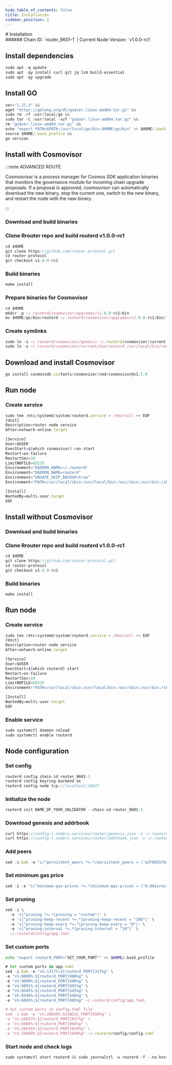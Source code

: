 ```yaml
---
hide_table_of_contents: false
title: Installation
sidebar_position: 2
---
```


<div class="h1-with-icon icon-router">
# Installation
</div>
###### Chain ID: `router_9601-1` | Current Node Version: `v1.0.0-rc1`

## Install dependencies

```js
sudo apt -q update
sudo apt -qy install curl git jq lz4 build-essential
sudo apt -qy upgrade
```

## Install GO
```js
ver="1.21.3" &&
wget "https://golang.org/dl/go$ver.linux-amd64.tar.gz" &&
sudo rm -rf /usr/local/go &&
sudo tar -C /usr/local -xzf "go$ver.linux-amd64.tar.gz" &&
rm "go$ver.linux-amd64.tar.gz" &&
echo "export PATH=$PATH:/usr/local/go/bin:$HOME/go/bin" >> $HOME/.bash_profile &&
source $HOME/.bash_profile &&
go version
```

## Install with Cosmovisor
:::note ADVANCED ROUTE

Cosmosvisor is a process manager for Cosmos SDK application binaries that monitors the governance module for incoming chain upgrade proposals. If a proposal is approved, cosmosvisor can automatically download the new binary, stop the current one, switch to the new binary, and restart the node with the new binary.

:::
### Download and build binaries
### Clone Rrouter repo and build routerd v1.0.0-rc1
```js
cd $HOME
git clone https://github.com/router-protocol.git
cd router-protocol
git checkout v1.0.0-rc1
```

### Build binaries
```js
make install
```
### Prepare binaries for Cosmovisor
```js
cd $HOME
mkdir -p ~/.routerd/cosmovisor/upgrades/v1.0.0-rc1/bin
mv $HOME/go/bin/routerd ~/.routerd/cosmovisor/upgrades/v1.0.0-rc1/bin/
```

### Create symlinks
```js
sudo ln -s ~/.routerd/cosmovisor/genesis ~/.routerd/cosmovisor/current -f
sudo ln -s ~/.routerd/cosmovisor/current/bin/routerd /usr/local/bin/routerd -f
```

## Download and install Cosmovisor
```js
go install cosmossdk.io/tools/cosmovisor/cmd/cosmovisor@v1.5.0
```

## Run node
### Create service
```js
sudo tee /etc/systemd/system/routerd.service > /dev/null << EOF
[Unit]
Description=router node service
After=network-online.target

[Service]
User=$USER
ExecStart=$(which cosmovisor) run start
Restart=on-failure
RestartSec=10
LimitNOFILE=65535
Environment="DAEMON_HOME=~/.routerd"
Environment="DAEMON_NAME=routerd"
Environment="UNSAFE_SKIP_BACKUP=true"
Environment="PATH=/usr/local/sbin:/usr/local/bin:/usr/sbin:/usr/bin:/sbin:/bin:/usr/games:/usr/local/games:/snap/bin:~/.routerd/cosmovisor/current/bin"

[Install]
WantedBy=multi-user.target
EOF
```

## Install without Cosmovisor

### Download and build binaries
### Clone Rrouter repo and build routerd v1.0.0-rc1
```js
cd $HOME
git clone https://github.com/router-protocol.git
cd router-protocol
git checkout v1.0.0-rc1
```

### Build binaries
```js
make install
```

## Run node
### Create service
```js
sudo tee /etc/systemd/system/routerd.service > /dev/null << EOF
[Unit]
Description=router node service
After=network-online.target

[Service]
User=$USER
ExecStart=$(which routerd) start
Restart=on-failure
RestartSec=10
LimitNOFILE=65535
Environment="PATH=/usr/local/sbin:/usr/local/bin:/usr/sbin:/usr/bin:/sbin:/bin:/usr/games:/usr/local/games:/snap/bin"

[Install]
WantedBy=multi-user.target
EOF
```

### Enable service
```js
sudo systemctl daemon-reload
sudo systemctl enable routerd
```

## Node configuration
### Set config
```js
routerd config chain-id router_9601-1
routerd config keyring-backend os
routerd config node tcp://localhost:26657
```

### Initialize the node
```js
routerd init NAME_OF_YOUR_VALIDATOR --chain-id router_9601-1
```

### Download genesis and addrbook
```js
curl https://config-t.noders.services/router/genesis.json -o ~/.routerd/config/genesis.json
curl https://config-t.noders.services/router/addrbook.json -o ~/.routerd/config/addrbook.json
```
### Add peers
```js
sed -i.bak -e "s/^persistent_peers *=.*/persistent_peers = \"a3f0955784de782dc3cc40cc559c8c0c79bfce3e@router-t-rpc.noders.services:22656\"/" ~/.routerd/config/config.toml
```

### Set minimum gas price
```js
sed -i -e "s|^minimum-gas-prices *=.*|minimum-gas-prices = \"0.001uroute\"|" ~/.routerd/config/app.toml
```
### Set pruning
```js
sed -i \
  -e 's|^pruning *=.*|pruning = "custom"|' \
  -e 's|^pruning-keep-recent *=.*|pruning-keep-recent = "100"|' \
  -e 's|^pruning-keep-every *=.*|pruning-keep-every = "0"|' \
  -e 's|^pruning-interval *=.*|pruning-interval = "19"|' \
  ~/.routerd/config/app.toml
```

### Set custom ports

```bash
echo "export routerd_PORT="SET_YOUR_PORT"" >> $HOME/.bash_profile
```

```js
# Set custom ports in app.toml
sed -i.bak -e "s%:1317%:${routerd_PORT}317%g" \
-e "s%:8080%:${routerd_PORT}080%g" \
-e "s%:9090%:${routerd_PORT}090%g" \
-e "s%:9091%:${routerd_PORT}091%g" \
-e "s%:8545%:${routerd_PORT}545%g" \
-e "s%:8546%:${routerd_PORT}546%g" \
-e "s%:6065%:${routerd_PORT}065%g" ~/.routerd/config/app.toml

# Set custom ports in config.toml file
sed -i.bak -e "s%:26658%:${SWISS_PORT}658%g" \
-e "s%:26657%:${routerd_PORT}657%g" \
-e "s%:6060%:${routerd_PORT}060%g" \
-e "s%:26656%:${routerd_PORT}656%g" \
-e "s%:26660%:${routerd_PORT}660%g" ~/.routerd/config/config.toml
```

### Start node and check logs
```js
sudo systemctl start routerd && sudo journalctl -u routerd -f --no-hostname -o cat
```

